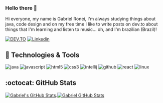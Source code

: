 ### Hello there 🤘

Hi everyone, my name is Gabriel Ronei, I'm always studying things about java, code design and on my free time I like to write posts on dev.to about things that I'm learning and listen to music... oh, and I'm brazilian (Brazil)!

[![DEV.TO](https://img.shields.io/badge/DEV.TO-000000?style=for-the-badge&logo=dev.to&logoColor=white)](https://dev.to/gabrielronei)
[![Linkedin](https://img.shields.io/badge/LinkedIn-0077B5?style=for-the-badge&logo=linkedin&logoColor=white)](https://www.linkedin.com/in/gabriel-ronei/)

<!--
**gabrielronei/gabrielronei** is a ✨ _special_ ✨ repository because its `README.md` (this file) appears on your GitHub profile.

Here are some ideas to get you started:

- 🔭 I’m currently working on ...
- 🌱 I’m currently learning ...
- 👯 I’m looking to collaborate on ...
- 🤔 I’m looking for help with ...
- 💬 Ask me about ...
- 📫 How to reach me: ...
- 😄 Pronouns: ...
- ⚡ Fun fact: ...
-->

## 🔧 Technologies & Tools
![java](https://img.shields.io/badge/Code-Java-informational?style=flat&logo=java&logoColor=white&color=60ADFA)
![javascript](https://img.shields.io/badge/Code-JavaScript-informational?style=flat&logo=javascript&logoColor=white&color=60ADFA)
![html5](https://img.shields.io/badge/Code-HTML-informational?style=flat&logo=html5&logoColor=white&color=60ADFA)
![css3](https://img.shields.io/badge/Code-CSS-informational?style=flat&logo=css3&logoColor=white&color=60ADFA)
![intellij](https://img.shields.io/badge/Editor-IntelliJ_IDEA-informational?style=flat&logo=intellij-idea&logoColor=white&color=60ADFA)
![github](https://img.shields.io/badge/Repository-Github-informational?style=flat&logo=github&logoColor=white&color=60ADFA)
![react](https://img.shields.io/badge/Code-React-informational?style=flat&logo=react&logoColor=white&color=60ADFA)
![linux](https://img.shields.io/badge/OS-Linux-informational?style=flat&logo=linux&logoColor=white&color=60ADFA)

## :octocat: GitHub Stats

<a href="https://github.com/gabrielronei/gabrielronei">
  <img align="center" src="https://github-readme-stats.vercel.app/api/top-langs/?username=gabrielronei&show_icons=true&line_height=22&count_private=true&title_color=60ADFA&text_color=c9cacc&icon_color=2bbc8a&bg_color=1d1f21&langs_count=3" alt="Gabriel's GitHub Stats" />
</a>

<a href="https://github.com/gabrielronei/gabrielronei">
  <img align="center" src="https://github-readme-stats.vercel.app/api?username=gabrielronei&show_icons=true&line_height=27&count_private=true&title_color=60ADFA&text_color=c9cacc&icon_color=60ADFA&bg_color=1d1f21" alt="Gabriel GitHub Stats" />
</a>
